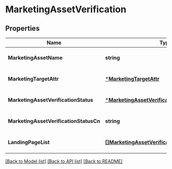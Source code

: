 # MarketingAssetVerification

## Properties
Name | Type | Description | Notes
------------ | ------------- | ------------- | -------------
**MarketingAssetName** | **string** |  | [optional] [default to null]
**MarketingTargetAttr** | [***MarketingTargetAttr**](marketing_target_attr.md) |  | [optional] [default to null]
**MarketingAssetVerificationStatus** | [***MarketingAssetVerificationStatus**](MarketingAssetVerificationStatus.md) |  | [optional] [default to null]
**MarketingAssetVerificationStatusCn** | **string** |  | [optional] [default to null]
**LandingPageList** | [**[]MarketingAssetVerificationLandingPageStruct**](marketing_asset_verification_landing_page_struct.md) |  | [optional] [default to null]

[[Back to Model list]](../README.md#documentation-for-models) [[Back to API list]](../README.md#documentation-for-api-endpoints) [[Back to README]](../README.md)


